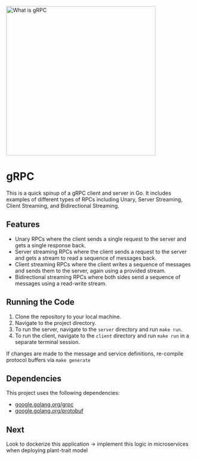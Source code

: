 <img src="https://github.com/allan7yin/grpc-go/assets/66652405/4ea42bce-c7a4-4d4c-b381-6b056e93078b" alt="What is gRPC" width="400" />

# gRPC 
This is a quick spinup of a gRPC client and server in Go. It includes examples of different types of RPCs including Unary, Server Streaming, Client Streaming, and Bidirectional Streaming.

## Features
- Unary RPCs where the client sends a single request to the server and gets a single response back.
- Server streaming RPCs where the client sends a request to the server and gets a stream to read a sequence of messages back.
- Client streaming RPCs where the client writes a sequence of messages and sends them to the server, again using a provided stream.
- Bidirectional streaming RPCs where both sides send a sequence of messages using a read-write stream.

## Running the Code

1. Clone the repository to your local machine.
2. Navigate to the project directory.
3. To run the server, navigate to the `server` directory and run `make run`.
4. To run the client, navigate to the `client` directory and run `make run` in a separate terminal session.

If changes are made to the message and service definitions, re-compile protocol buffers via `make generate`
## Dependencies

This project uses the following dependencies:
- [google.golang.org/grpc](https://pkg.go.dev/google.golang.org/grpc)
- [google.golang.org/protobuf](https://pkg.go.dev/google.golang.org/protobuf)

## Next
Look to dockerize this application -> implement this logic in microservices when deploying plant-trait model
